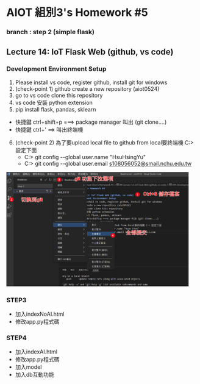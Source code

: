 # AIOT 組別3's Homework #5 
### branch : step 2 (simple flask)

## Lecture 14: IoT Flask Web (github, vs code)
### Development Environment Setup
1. Please install vs code, register github, install git for windows
2. (check-point 1) github create a new repository (aiot0524)
3. go to vs code clone this repository
4. vs code 安裝 python extension 
5. pip install flask, pandas, sklearn 
  * 快捷鍵 ctrl+shift+p ===> package manager 叫出 (git clone....)
  * 快捷鍵 ctrl+' ==> 叫出終端機 
6. (check-point 2) 為了要upload local file to github from local要終端機 C:> 設定下面
   * C:> git config --global user.name "HsuHsingYu"
   * C:> git config --global user.email s108056052@smail.nchu.edu.tw
 <img src="./step.jpg" height=300 />  

### STEP3
* 加入indexNoAI.html
* 修改app.py程式碼

### STEP4
* 加入indexAI.html
* 修改app.py程式碼
* 加入model
* 加入db互動功能